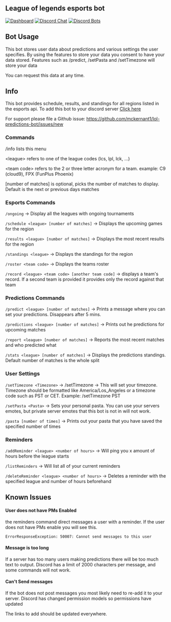 ## League of legends esports bot

[![Dashboard](https://img.shields.io/static/v1?label=AWS&message=Dashboard&color=green)](https://cloudwatch.amazonaws.com/dashboard.html?dashboard=Predictions-Bot-Dashboard&context=eyJSIjoidXMtZWFzdC0xIiwiRCI6ImN3LWRiLTY1MzUyODg3Mzk1MSIsIlUiOiJ1cy1lYXN0LTFfWWdlV3dsS0tGIiwiQyI6Ijc4OHJ1bGIzdDNvaTc3dTJjbGhoOTlzbGNpIiwiSSI6InVzLWVhc3QtMTo0ODhlOWRmNi1hOThlLTQzMTItOGE0YS0zMzZkYTVkNzI2ZWMiLCJNIjoiUHVibGljIn0=)
[![Discord Chat](https://img.shields.io/discord/802610953396551720?label=support)](https://discord.gg/Dvq8f5KxZT)
[![Discord Bots](https://top.gg/api/widget/status/725169546633281628.svg)](https://top.gg/bot/725169546633281628)



## Bot Usage
This bot stores user data about predictions and various settings the user specifies. By using the features to store your data you consent to have your data stored.
Features such as /predict, /setPasta and /setTimezone will store your data

You can request this data at any time.

## Info
This bot provides schedule, results, and standings for all regions listed in the esports api.
To add this bot to your discord server [Click here](https://discord.com/api/oauth2/authorize?client_id=725169546633281628&permissions=27712&scope=bot%20applications.commands)

For support please file a Github issue: https://github.com/mckernant1/lol-predictions-bot/issues/new

### Commands
/info lists this menu

\<league\> refers to one of the league codes (lcs, lpl, lck, ...) 

\<team code\> refers to the 2 or three letter acronym for a team. example: C9 (cloud9), FPX (FunPlus Phoenix)

[number of matches] is optional, picks the number of matches to display. Default is the next or previous days matches

### Esports Commands
`/ongoing` -> Display all the leagues with ongoing tournaments

`/schedule <league> [number of matches]` -> Displays the upcoming games for the region

`/results <league> [number of matches]` -> Displays the most recent results for the region 

`/standings <league>` -> Displays the standings for the region 

`/roster <team code>` -> Displays the teams roster

`/record <league> <team code> [another team code]` -> displays a team's record. If a second team is provided it provides only the record against that team

### Predictions Commands
`/predict <league> [number of matches]` -> Prints a message where you can set your predictions. Disappears after 5 mins.

`/predictions <league> [number of matches]` -> Prints out he predictions for upcoming matches

`/report <league> [number of matches]` -> Reports the most recent matches and who predicted what

`/stats <league> [number of matches]` -> Displays the predictions standings. Default number of matches is the whole split

### User Settings

`/setTimezone <Timezone>` -> /setTimezone <Timezone> -> This will set your timezone. Timezone should be formatted like America/Los_Angeles or a timezone code such as PST or CET. Example: /setTimezone PST

`/setPasta <Pasta>` -> Sets your personal pasta. You can use your servers emotes, but private server emotes that this bot is not in will not work.

`/pasta [number of times]` -> Prints out your pasta that you have saved the specified number of times

### Reminders

`/addReminder <league> <number of hours>` -> Will ping you x amount of hours before the league starts

`/listReminders` -> Will list all of your current reminders

`/deleteReminder <league> <number of hours>` -> Deletes a reminder with the specified league and number of hours beforehand 


## Known Issues

#### User does not have PMs Enabled
the reminders command direct messages a user with a reminder. If the user does not have PMs enable you will see this.
```
ErrorResponseException: 50007: Cannot send messages to this user
```

#### Message is too long
If a server has too many users making predictions there will be too much text to output. Discord has a limit of 2000 characters per message, and some commands will not work.

#### Can't Send messages
If the bot does not post messages you most likely need to re-add it to your server. 
Discord has changed permission models so permissions have updated

The links to add should be updated everywhere.
